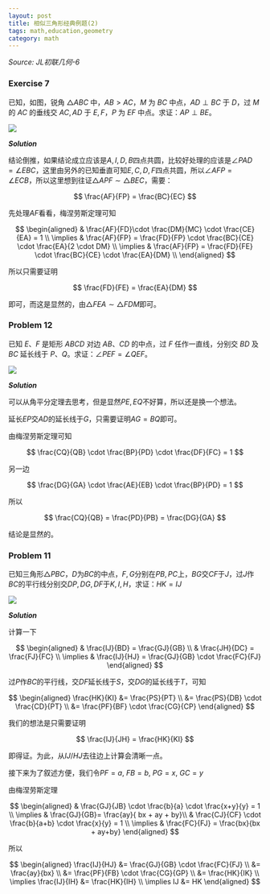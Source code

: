 ```yaml
---
layout: post
title: 相似三角形经典例题(2)
tags: math,education,geometry
category: math
---
```


*Source: JL初联几何-6*

### Exercise 7

已知，如图，锐角 $\triangle ABC$ 中，$AB > AC$，$M$ 为 $BC$ 中点，$AD \perp BC$ 于 $D$，过 $M$ 的 $AC$ 的垂线交 $AC, AD$ 于 $E, F$，$P$ 为 $EF$ 中点。求证：$AP \perp BE$。

![](https://crsando.github.io/images/2025-07-24/E-007.png)

***Solution***

结论倒推，如果结论成立应该是$A,I,D,B$四点共圆，比较好处理的应该是$\angle PAD = \angle EBC$，这里由另外的已知垂直可知$E,C,D,F$四点共圆，所以$\angle AFP = \angle ECB$，所以这里想到往证$\triangle APF \sim \triangle BEC$，需要：

$$
\frac{AF}{FP} = \frac{BC}{EC}
$$

先处理$AF$看看，梅涅劳斯定理可知

$$
\begin{aligned}
& \frac{AF}{FD}\cdot \frac{DM}{MC} \cdot \frac{CE}{EA} = 1 \\
\implies & \frac{AF}{FP} = \frac{FD}{FP} \cdot \frac{BC}{CE} \cdot \frac{EA}{2 \cdot DM} \\
\implies & \frac{AF}{FP} = \frac{FD}{FE} \cdot \frac{BC}{CE} \cdot \frac{EA}{DM} \\
\end{aligned}
$$

所以只需要证明

$$
\frac{FD}{FE} = \frac{EA}{DM}
$$

即可，而这是显然的，由$\triangle FEA \sim \triangle FDM$即可。

### Problem 12

已知 $E、F$ 是矩形 $ABCD$ 对边 $AB、CD$ 的中点，过 $F$ 任作一直线，分别交 $BD$ 及 $BC$ 延长线于 $P、Q$。求证：$\angle PEF = \angle QEF$。

![](https://crsando.github.io/images/2025-07-24/P-012.png)

***Solution***

可以从角平分定理去思考，但是显然$PE,EQ$不好算，所以还是换一个想法。

延长$EP$交$AD$的延长线于$G$，只需要证明$AG = BQ$即可。

由梅涅劳斯定理可知

$$
\frac{CQ}{QB} \cdot \frac{BP}{PD} \cdot \frac{DF}{FC} = 1
$$

另一边

$$
\frac{DG}{GA} \cdot \frac{AE}{EB} \cdot \frac{BP}{PD} = 1
$$

所以

$$
    \frac{CQ}{QB} = \frac{PD}{PB} = \frac{DG}{GA}
$$

结论是显然的。

### Problem 11

已知三角形$\triangle PBC$，$D$为$BC$的中点，$F,G$分别在$PB, PC$上，$BG$交$CF$于$J$，过$J$作$BC$的平行线分别交$DP, DG, DF$于$K, I, H$，求证：$HK = IJ$

![](https://crsando.github.io/images/2025-07-24/P-011.png)

***Solution***

计算一下

$$
\begin{aligned}
& \frac{IJ}{BD} = \frac{GJ}{GB} \\
& \frac{JH}{DC} = \frac{FJ}{FC} \\
\implies & \frac{IJ}{HJ} = \frac{GJ}{GB} \cdot \frac{FC}{FJ}
\end{aligned}
$$

过$P$作$BC$的平行线，交$DF$延长线于$S$，交$DG$的延长线于$T$，可知

$$
\begin{aligned}
    \frac{HK}{KI} &= \frac{PS}{PT} \\
        &= \frac{PS}{DB} \cdot \frac{CD}{PT} \\
        &= \frac{PF}{BF} \cdot \frac{CG}{CP}
\end{aligned}
$$

我们的想法是只需要证明

$$
\frac{IJ}{JH} = \frac{HK}{KI}
$$

即得证。为此，从$IJ/HJ$去往边上计算会清晰一点。

接下来为了叙述方便，我们令$PF = a$, $FB = b$, $PG = x$, $GC = y$

由梅涅劳斯定理

$$
\begin{aligned}
& \frac{GJ}{JB} \cdot \frac{b}{a} \cdot \frac{x+y}{y} = 1 \\
\implies & \frac{GJ}{GB}= \frac{ay}{ bx + ay + by}\\
& \frac{CJ}{CF} \cdot \frac{b}{a+b} \cdot \frac{x}{y} = 1 \\
\implies & \frac{FC}{FJ} = \frac{bx}{bx + ay+by} 
\end{aligned}
$$

所以

$$
\begin{aligned}
\frac{IJ}{HJ} &= \frac{GJ}{GB} \cdot \frac{FC}{FJ} \\
    &= \frac{ay}{bx} \\
    &= \frac{PF}{FB} \cdot \frac{CG}{GP} \\
    &= \frac{HK}{IK} \\
    \implies \frac{IJ}{IH} &= \frac{HK}{IH} \\
    \implies IJ &= HK
\end{aligned}
$$
